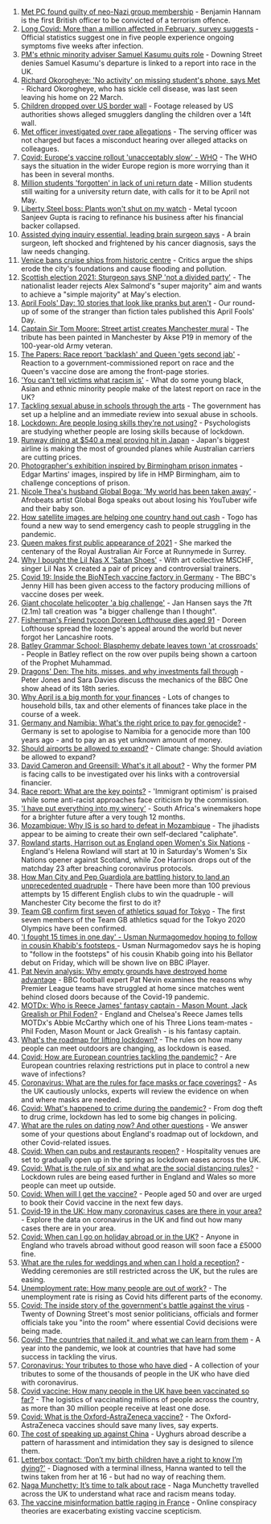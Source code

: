 1. [Met PC found guilty of neo-Nazi group membership](https://www.bbc.co.uk/news/uk-england-london-56604470) - Benjamin Hannam is the first British officer to be convicted of a terrorism offence.
2. [Long Covid: More than a million affected in February, survey suggests](https://www.bbc.co.uk/news/health-56601911) - Official statistics suggest one in five people experience ongoing symptoms five weeks after infection.
3. [PM's ethnic minority adviser Samuel Kasumu quits role](https://www.bbc.co.uk/news/uk-politics-56601166) - Downing Street denies Samuel Kasumu's departure is linked to a report into race in the UK.
4. [Richard Okorogheye: 'No activity' on missing student's phone, says Met](https://www.bbc.co.uk/news/uk-england-london-56604588) - Richard Okorogheye, who has sickle cell disease, was last seen leaving his home on 22 March.
5. [Children dropped over US border wall](https://www.bbc.co.uk/news/world-us-canada-56603312) - Footage released by US authorities shows alleged smugglers dangling the children over a 14ft wall.
6. [Met officer investigated over rape allegations](https://www.bbc.co.uk/news/uk-56581835) - The serving officer was not charged but faces a misconduct hearing over alleged attacks on colleagues.
7. [Covid: Europe's vaccine rollout 'unacceptably slow' - WHO](https://www.bbc.co.uk/news/world-europe-56600660) - The WHO says the situation in the wider Europe region is more worrying than it has been in several months.
8. [Million students 'forgotten' in lack of uni return date](https://www.bbc.co.uk/news/education-56602531) - Million students still waiting for a university return date, with calls for it to be April not May.
9. [Liberty Steel boss: Plants won't shut on my watch](https://www.bbc.co.uk/news/business-56595046) - Metal tycoon Sanjeev Gupta is racing to refinance his business after his financial backer collapsed.
10. [Assisted dying inquiry essential, leading brain surgeon says](https://www.bbc.co.uk/news/uk-56597771) - A brain surgeon, left shocked and frightened by his cancer diagnosis, says the law needs changing.
11. [Venice bans cruise ships from historic centre](https://www.bbc.co.uk/news/world-europe-56592109) - Critics argue the ships erode the city's foundations and cause flooding and pollution.
12. [Scottish election 2021: Sturgeon says SNP 'not a divided party'](https://www.bbc.co.uk/news/uk-scotland-scotland-politics-56583062) - The nationalist leader rejects Alex Salmond's "super majority" aim and wants to achieve a "simple majority" at May's election.
13. [April Fools' Day: 10 stories that look like pranks but aren't](https://www.bbc.co.uk/news/uk-56597184) - Our round-up of some of the stranger than fiction tales published this April Fools' Day.
14. [Captain Sir Tom Moore: Street artist creates Manchester mural](https://www.bbc.co.uk/news/uk-england-manchester-56601196) - The tribute has been painted in Manchester by Akse P19 in memory of the 100-year-old Army veteran.
15. [The Papers: Race report 'backlash' and Queen 'gets second jab'](https://www.bbc.co.uk/news/blogs-the-papers-56598201) - Reaction to a government-commissioned report on race and the Queen's vaccine dose are among the front-page stories.
16. ['You can't tell victims what racism is'](https://www.bbc.co.uk/news/uk-56595883) - What do some young black, Asian and ethnic minority people make of the latest report on race in the UK?
17. [Tackling sexual abuse in schools through the arts](https://www.bbc.co.uk/news/education-56597853) - The government has set up a helpline and an immediate review into sexual abuse in schools.
18. [Lockdown: Are people losing skills they're not using?](https://www.bbc.co.uk/news/education-56592099) - Psychologists are studying whether people are losing skills because of lockdown.
19. [Runway dining at $540 a meal proving hit in Japan](https://www.bbc.co.uk/news/business-56598932) - Japan's biggest airline is making the most of grounded planes while Australian carriers are cutting prices.
20. [Photographer's exhibition inspired by Birmingham prison inmates](https://www.bbc.co.uk/news/uk-england-birmingham-56089541) - Edgar Martins' images, inspired by life in HMP Birmingham, aim to challenge conceptions of prison.
21. [Nicole Thea's husband Global Boga: 'My world has been taken away’](https://www.bbc.co.uk/news/newsbeat-56594760) - Afrobeats artist Global Boga speaks out about losing his YouTuber wife and their baby son.
22. [How satellite images are helping one country hand out cash](https://www.bbc.co.uk/news/stories-56580833) - Togo has found a new way to send emergency cash to people struggling in the pandemic.
23. [Queen makes first public appearance of 2021](https://www.bbc.co.uk/news/uk-56590793) - She marked the centenary of the Royal Australian Air Force at Runnymede in Surrey.
24. [Why I bought the Lil Nas X 'Satan Shoes'](https://www.bbc.co.uk/news/world-us-canada-56581400) - With art collective MSCHF, singer Lil Nas X created a pair of pricey and controversial trainers.
25. [Covid 19: Inside the BioNTech vaccine factory in Germany](https://www.bbc.co.uk/news/world-europe-56590684) - The BBC's Jenny Hill has been given access to the factory producing millions of vaccine doses per week.
26. [Giant chocolate helicopter 'a big challenge'](https://www.bbc.co.uk/news/uk-england-lincolnshire-56589889) - Jan Hansen says the 7ft (2.1m) tall creation was "a bigger challenge than I thought".
27. [Fisherman's Friend tycoon Doreen Lofthouse dies aged 91](https://www.bbc.co.uk/news/uk-england-lancashire-56587841) - Doreen Lofthouse spread the lozenge's appeal around the world but never forgot her Lancashire roots.
28. [Batley Grammar School: Blasphemy debate leaves town 'at crossroads'](https://www.bbc.co.uk/news/uk-england-leeds-56590417) - People in Batley reflect on the row over pupils being shown a cartoon of the Prophet Muhammad.
29. [Dragons' Den: The hits, misses, and why investments fall through](https://www.bbc.co.uk/news/entertainment-arts-56482374) - Peter Jones and Sara Davies discuss the mechanics of the BBC One show ahead of its 18th series.
30. [Why April is a big month for your finances](https://www.bbc.co.uk/news/business-56576295) - Lots of changes to household bills, tax and other elements of finances take place in the course of a week.
31. [Germany and Namibia: What's the right price to pay for genocide?](https://www.bbc.co.uk/news/stories-56583994) - Germany is set to apologise to Namibia for a genocide more than 100 years ago - and to pay an as yet unknown amount of money.
32. [Should airports be allowed to expand?](https://www.bbc.co.uk/news/science-environment-56567182) - Climate change: Should aviation be allowed to expand?
33. [David Cameron and Greensill: What's it all about?](https://www.bbc.co.uk/news/uk-politics-56578838) - Why the former PM is facing calls to be investigated over his links with a controversial financier.
34. [Race report: What are the key points?](https://www.bbc.co.uk/news/uk-56595004) - 'Immigrant optimism' is praised while some anti-racist approaches face criticism by the commission.
35. ['I have put everything into my winery'](https://www.bbc.co.uk/news/business-56574715) - South Africa's winemakers hope for a brighter future after a very tough 12 months.
36. [Mozambique: Why IS is so hard to defeat in Mozambique](https://www.bbc.co.uk/news/world-africa-56597861) - The jihadists appear to be aiming to create their own self-declared "caliphate".
37. [Rowland starts, Harrison out as England open Women's Six Nations](https://www.bbc.co.uk/sport/rugby-union/56601707) - England's Helena Rowland will start at 10 in Saturday's Women's Six Nations opener against Scotland, while Zoe Harrison drops out of the matchday 23 after breaching coronavirus protocols.
38. [How Man City and Pep Guardiola are battling history to land an unprecedented quadruple](https://www.bbc.co.uk/sport/football/56591844) - There have been more than 100 previous attempts by 15 different English clubs to win the quadruple - will Manchester City become the first to do it?
39. [Team GB confirm first seven of athletics squad for Tokyo](https://www.bbc.co.uk/sport/athletics/56601757) - The first seven members of the Team GB athletics squad for the Tokyo 2020 Olympics have been confirmed.
40. ['I fought 15 times in one day' - Usman Nurmagomedov hoping to follow in cousin Khabib's footsteps ](https://www.bbc.co.uk/sport/mixed-martial-arts/56584835) - Usman Nurmagomedov says he is hoping to "follow in the footsteps" of his cousin Khabib going into his Bellator debut on Friday, which will be shown live on BBC iPlayer.
41. [Pat Nevin analysis: Why empty grounds have destroyed home advantage](https://www.bbc.co.uk/sport/av/football/56597524) - BBC football expert Pat Nevin examines the reasons why Premier League teams have struggled at home since matches went behind closed doors because of the Covid-19 pandemic.
42. [MOTDx: Who is Reece James' fantasy captain - Mason Mount, Jack Grealish or Phil Foden?](https://www.bbc.co.uk/sport/av/football/56596510) - England and Chelsea's Reece James tells MOTDx's Abbie McCarthy which one of his Three Lions team-mates - Phil Foden, Mason Mount or Jack Grealish - is his fantasy captain.
43. [What's the roadmap for lifting lockdown?](https://www.bbc.co.uk/news/explainers-52530518) - The rules on how many people can meet outdoors are changing, as lockdown is eased.
44. [Covid: How are European countries tackling the pandemic?](https://www.bbc.co.uk/news/explainers-53640249) - Are European countries relaxing restrictions put in place to control a new wave of infections?
45. [Coronavirus: What are the rules for face masks or face coverings?](https://www.bbc.co.uk/news/health-51205344) - As the UK cautiously unlocks, experts will review the evidence on when and where masks are needed.
46. [Covid: What's happened to crime during the pandemic?](https://www.bbc.co.uk/news/56463680) - From dog theft to drug crime, lockdown has led to some big changes in policing.
47. [What are the rules on dating now? And other questions](https://www.bbc.co.uk/news/world-asia-china-51176409) - We answer some of your questions about England's roadmap out of lockdown, and other Covid-related issues.
48. [Covid: When can pubs and restaurants reopen?](https://www.bbc.co.uk/news/business-52977388) - Hospitality venues are set to gradually open up in the spring as lockdown eases across the UK.
49. [Covid: What is the rule of six and what are the social distancing rules?](https://www.bbc.co.uk/news/uk-51506729) - Lockdown rules are being eased further in England and Wales so more people can meet up outside.
50. [Covid: When will I get the vaccine?](https://www.bbc.co.uk/news/health-55045639) - People aged 50 and over are urged to book their Covid vaccine in the next few days.
51. [Covid-19 in the UK: How many coronavirus cases are there in your area?](https://www.bbc.co.uk/news/uk-51768274) - Explore the data on coronavirus in the UK and find out how many cases there are in your area.
52. [Covid: When can I go on holiday abroad or in the UK?](https://www.bbc.co.uk/news/explainers-52646738) - Anyone in England who travels abroad without good reason will soon face a £5000 fine.
53. [What are the rules for weddings and when can I hold a reception?](https://www.bbc.co.uk/news/explainers-52811509) - Wedding ceremonies are still restricted across the UK, but the rules are easing.
54. [Unemployment rate: How many people are out of work?](https://www.bbc.co.uk/news/business-52660591) - The unemployment rate is rising as Covid hits different parts of the economy.
55. [Covid: The inside story of the government's battle against the virus](https://www.bbc.co.uk/news/uk-politics-56361599) - Twenty of Downing Street's most senior politicians, officials and former officials take you "into the room" where essential Covid decisions were being made.
56. [Covid: The countries that nailed it, and what we can learn from them](https://www.bbc.co.uk/news/uk-56455030) - A year into the pandemic, we look at countries that have had some success in tackling the virus.
57. [Coronavirus: Your tributes to those who have died](https://www.bbc.co.uk/news/uk-52676411) - A collection of your tributes to some of the thousands of people in the UK who have died with coronavirus.
58. [Covid vaccine: How many people in the UK have been vaccinated so far?](https://www.bbc.co.uk/news/health-55274833) - The logistics of vaccinating millions of people across the country, as more than 30 million people receive at least one dose.
59. [Covid: What is the Oxford-AstraZeneca vaccine?](https://www.bbc.co.uk/news/health-55302595) - The Oxford-AstraZeneca vaccines should save many lives, say experts.
60. [The cost of speaking up against China](https://www.bbc.co.uk/news/world-asia-china-56563449) - Uyghurs abroad describe a pattern of harassment and intimidation they say is designed to silence them.
61. [Letterbox contact: ‘Don’t my birth children have a right to know I’m dying?'](https://www.bbc.co.uk/news/stories-56576285) - Diagnosed with a terminal illness, Hanna wanted to tell the twins taken from her at 16 - but had no way of reaching them.
62. [Naga Munchetty: It’s time to talk about race](https://www.bbc.co.uk/news/stories-56253480) - Naga Munchetty travelled across the UK to understand what race and racism means today.
63. [The vaccine misinformation battle raging in France](https://www.bbc.co.uk/news/blogs-trending-56526265) - Online conspiracy theories are exacerbating existing vaccine scepticism.
